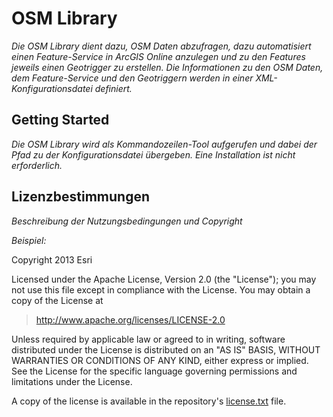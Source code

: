 # **OSM Library**
*Die OSM Library dient dazu, OSM Daten abzufragen, dazu automatisiert einen Feature-Service in ArcGIS Online anzulegen und zu den Features jeweils einen Geotrigger zu erstellen. Die Informationen zu den OSM Daten, dem Feature-Service und den Geotriggern werden in einer XML-Konfigurationsdatei definiert.*


## **Getting Started**
*Die OSM Library wird als Kommandozeilen-Tool aufgerufen und dabei der Pfad zu der Konfigurationsdatei übergeben. Eine Installation ist nicht erforderlich.*



## **Lizenzbestimmungen**
*Beschreibung der Nutzungsbedingungen und Copyright*

*Beispiel:*

Copyright 2013 Esri

Licensed under the Apache License, Version 2.0 (the "License");
you may not use this file except in compliance with the License.
You may obtain a copy of the License at

> http://www.apache.org/licenses/LICENSE-2.0

Unless required by applicable law or agreed to in writing, software
distributed under the License is distributed on an "AS IS" BASIS,
WITHOUT WARRANTIES OR CONDITIONS OF ANY KIND, either express or implied.
See the License for the specific language governing permissions and
limitations under the License.

A copy of the license is available in the repository's [license.txt]( https://raw.github.com/Esri/esri-leaflet/master/license.txt) file.
